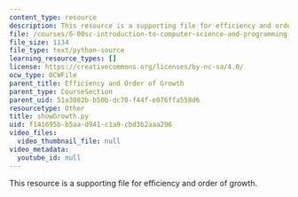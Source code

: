 ```yaml
---
content_type: resource
description: This resource is a supporting file for efficiency and order of growth.
file: /courses/6-00sc-introduction-to-computer-science-and-programming-spring-2011/f141695bb5aad941c1a9cbd3b2aaa296_showGrowth.py
file_size: 1134
file_type: text/python-source
learning_resource_types: []
license: https://creativecommons.org/licenses/by-nc-sa/4.0/
ocw_type: OCWFile
parent_title: Efficiency and Order of Growth
parent_type: CourseSection
parent_uid: 51a3082b-b50b-dc70-f44f-e076ffa558d6
resourcetype: Other
title: showGrowth.py
uid: f141695b-b5aa-d941-c1a9-cbd3b2aaa296
video_files:
  video_thumbnail_file: null
video_metadata:
  youtube_id: null
---
```

This resource is a supporting file for efficiency and order of growth.